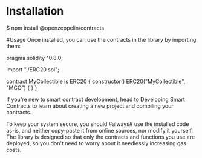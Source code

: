 # Installation
$ npm install @openzeppelin/contracts

#Usage
Once installed, you can use the contracts in the library by importing them:

pragma solidity ^0.8.0;

import "./ERC20.sol";

contract MyCollectible is ERC20 {
    constructor() ERC20("MyCollectible", "MCO") {
    }
}

If you're new to smart contract development, head to Developing Smart Contracts to learn about creating a new project and compiling your contracts.

To keep your system secure, you should #always# use the installed code as-is, and neither copy-paste it from online sources, nor modify it yourself. The library is designed so that only the contracts and functions you use are deployed, so you don't need to worry about it needlessly increasing gas costs.

